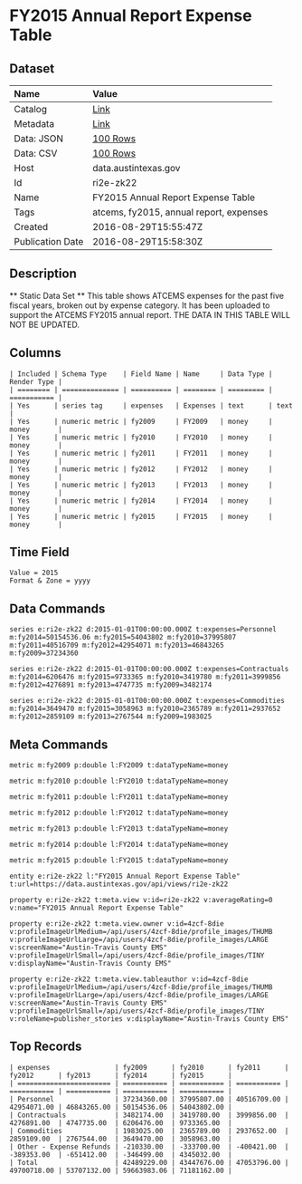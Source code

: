 # FY2015 Annual Report Expense Table

## Dataset

| Name | Value |
| :--- | :---- |
| Catalog | [Link](https://catalog.data.gov/dataset/fy2015-annual-report-expense-table) |
| Metadata | [Link](https://data.austintexas.gov/api/views/ri2e-zk22) |
| Data: JSON | [100 Rows](https://data.austintexas.gov/api/views/ri2e-zk22/rows.json?max_rows=100) |
| Data: CSV | [100 Rows](https://data.austintexas.gov/api/views/ri2e-zk22/rows.csv?max_rows=100) |
| Host | data.austintexas.gov |
| Id | ri2e-zk22 |
| Name | FY2015 Annual Report Expense Table |
| Tags | atcems, fy2015, annual report, expenses |
| Created | 2016-08-29T15:55:47Z |
| Publication Date | 2016-08-29T15:58:30Z |

## Description

** Static Data Set ** This table shows ATCEMS expenses for the past five fiscal years, broken out by expense category. It has been uploaded to support the ATCEMS FY2015 annual report. THE DATA IN THIS TABLE WILL NOT BE UPDATED.

## Columns

```ls
| Included | Schema Type    | Field Name | Name     | Data Type | Render Type |
| ======== | ============== | ========== | ======== | ========= | =========== |
| Yes      | series tag     | expenses   | Expenses | text      | text        |
| Yes      | numeric metric | fy2009     | FY2009   | money     | money       |
| Yes      | numeric metric | fy2010     | FY2010   | money     | money       |
| Yes      | numeric metric | fy2011     | FY2011   | money     | money       |
| Yes      | numeric metric | fy2012     | FY2012   | money     | money       |
| Yes      | numeric metric | fy2013     | FY2013   | money     | money       |
| Yes      | numeric metric | fy2014     | FY2014   | money     | money       |
| Yes      | numeric metric | fy2015     | FY2015   | money     | money       |
```

## Time Field

```ls
Value = 2015
Format & Zone = yyyy
```

## Data Commands

```ls
series e:ri2e-zk22 d:2015-01-01T00:00:00.000Z t:expenses=Personnel m:fy2014=50154536.06 m:fy2015=54043802 m:fy2010=37995807 m:fy2011=40516709 m:fy2012=42954071 m:fy2013=46843265 m:fy2009=37234360

series e:ri2e-zk22 d:2015-01-01T00:00:00.000Z t:expenses=Contractuals m:fy2014=6206476 m:fy2015=9733365 m:fy2010=3419780 m:fy2011=3999856 m:fy2012=4276891 m:fy2013=4747735 m:fy2009=3482174

series e:ri2e-zk22 d:2015-01-01T00:00:00.000Z t:expenses=Commodities m:fy2014=3649470 m:fy2015=3058963 m:fy2010=2365789 m:fy2011=2937652 m:fy2012=2859109 m:fy2013=2767544 m:fy2009=1983025
```

## Meta Commands

```ls
metric m:fy2009 p:double l:FY2009 t:dataTypeName=money

metric m:fy2010 p:double l:FY2010 t:dataTypeName=money

metric m:fy2011 p:double l:FY2011 t:dataTypeName=money

metric m:fy2012 p:double l:FY2012 t:dataTypeName=money

metric m:fy2013 p:double l:FY2013 t:dataTypeName=money

metric m:fy2014 p:double l:FY2014 t:dataTypeName=money

metric m:fy2015 p:double l:FY2015 t:dataTypeName=money

entity e:ri2e-zk22 l:"FY2015 Annual Report Expense Table" t:url=https://data.austintexas.gov/api/views/ri2e-zk22

property e:ri2e-zk22 t:meta.view v:id=ri2e-zk22 v:averageRating=0 v:name="FY2015 Annual Report Expense Table"

property e:ri2e-zk22 t:meta.view.owner v:id=4zcf-8die v:profileImageUrlMedium=/api/users/4zcf-8die/profile_images/THUMB v:profileImageUrlLarge=/api/users/4zcf-8die/profile_images/LARGE v:screenName="Austin-Travis County EMS" v:profileImageUrlSmall=/api/users/4zcf-8die/profile_images/TINY v:displayName="Austin-Travis County EMS"

property e:ri2e-zk22 t:meta.view.tableauthor v:id=4zcf-8die v:profileImageUrlMedium=/api/users/4zcf-8die/profile_images/THUMB v:profileImageUrlLarge=/api/users/4zcf-8die/profile_images/LARGE v:screenName="Austin-Travis County EMS" v:profileImageUrlSmall=/api/users/4zcf-8die/profile_images/TINY v:roleName=publisher_stories v:displayName="Austin-Travis County EMS"
```

## Top Records

```ls
| expenses                | fy2009      | fy2010      | fy2011      | fy2012      | fy2013      | fy2014      | fy2015      | 
| ======================= | =========== | =========== | =========== | =========== | =========== | =========== | =========== | 
| Personnel               | 37234360.00 | 37995807.00 | 40516709.00 | 42954071.00 | 46843265.00 | 50154536.06 | 54043802.00 | 
| Contractuals            | 3482174.00  | 3419780.00  | 3999856.00  | 4276891.00  | 4747735.00  | 6206476.00  | 9733365.00  | 
| Commodities             | 1983025.00  | 2365789.00  | 2937652.00  | 2859109.00  | 2767544.00  | 3649470.00  | 3058963.00  | 
| Other - Expense Refunds | -210330.00  | -333700.00  | -400421.00  | -389353.00  | -651412.00  | -346499.00  | 4345032.00  | 
| Total                   | 42489229.00 | 43447676.00 | 47053796.00 | 49700718.00 | 53707132.00 | 59663983.06 | 71181162.00 | 
```